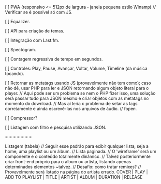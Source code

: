 [ ] PWA (responsivo <= 512px de largura - janela pequena estilo Winamp) // Verificar se é possível só com JS.

[ ] Equalizer.

[ ] API para criação de temas.

[ ] Integração com Last.fm.

[ ] Spectogram.

[ ] Contagem regressiva de tempo em segundos.

[ ] Controles: Play, Pause, Avançar, Voltar, Volume, Timeline (da música tocando).

[ ] Retornar as metatags usando JS (provavelmente não tem como); caso não dê, usar PHP para ler e JSON retornando algum objeto literal para o player.
// Aqui pode ser um problema se nem o PHP fizer isso, uma solução será passar tudo para JSON mesmo e criar objetos com as metatags no momento do download.
// Mas aí teria o problema de setar as tags corretamente e ainda escrevê-las nos arquivos de áudio.
// fopen.

[ ] Compressor?

[ ] Listagem com filtro e pesquisa utilizando JSON.

= = = = = = =

Listagem (tabela)
// Seguir esse padrão para exibir qualquer lista, seja a home, uma playlist ou um álbum.
// Lista paginada.
// O 'wireframe' será um componente e o conteúdo totalmente dinâmico.
// Talvez posteriormente criar front-end próprio para o album ou artista, listando apenas determinados elementos ~talvez.
// Desafio: como tratar remixes? // Provavelmente será listado na página do artista errado.
COVER | PLAY | ADD TO PLAYLIST | TITLE | ARTIST | ALBUM | DURATION | RELEASE
